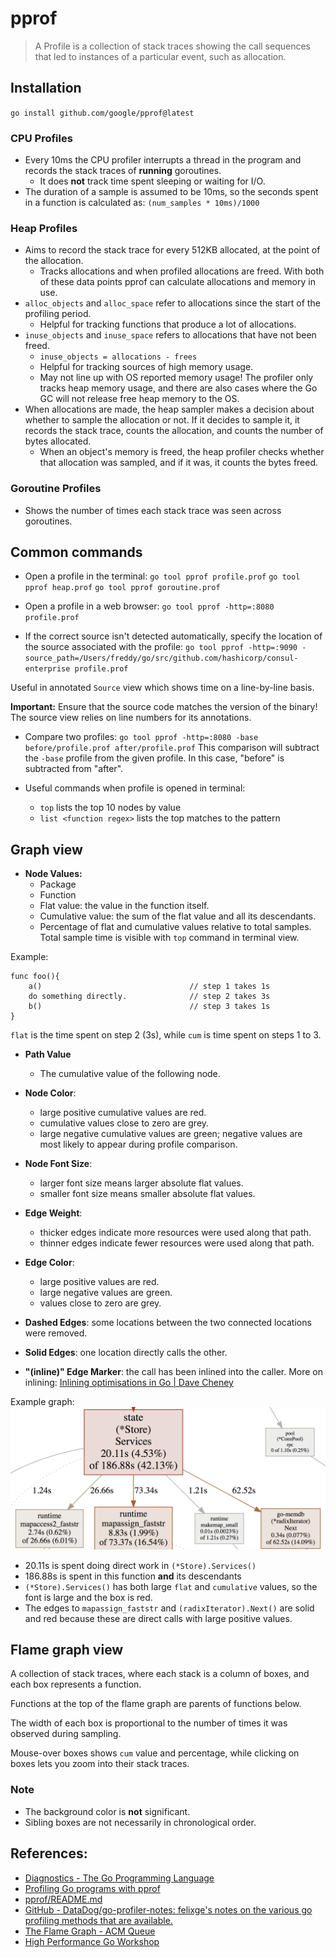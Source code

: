 # pprof

> A Profile is a collection of stack traces showing the call sequences that led to instances of a particular event, such as allocation.

## Installation
`go install github.com/google/pprof@latest`

### CPU Profiles
* Every 10ms the CPU profiler interrupts a thread in the program and records the stack traces of **running** goroutines. 
	* It does **not** track time spent sleeping or waiting for I/O.
* The duration of a sample is assumed to be 10ms, so the seconds spent in a function is calculated as: `(num_samples * 10ms)/1000`

### Heap Profiles
*  Aims to record the stack trace for every 512KB allocated, at the point of the allocation.
	* Tracks allocations and when profiled allocations are freed. With both of these data points pprof can calculate allocations and memory in use.
* `alloc_objects` and `alloc_space` refer to allocations since the start of the profiling period.
	* Helpful for tracking functions that produce a lot of allocations.
* `inuse_objects` and `inuse_space` refers to allocations that have not been freed.
	* `inuse_objects = allocations - frees`
	* Helpful for tracking sources of high memory usage.
	* May not line up with OS reported memory usage! The profiler only tracks heap memory usage, and there are also cases where the Go GC will not release free heap memory to the OS. 
* When allocations are made, the heap sampler makes a decision about whether to sample the allocation or not. If it decides to sample it, it records the stack trace, counts the allocation, and counts the number of bytes allocated.
	* When an object's memory is freed, the heap profiler checks whether that allocation was sampled, and if it was, it counts the bytes freed. 

### Goroutine Profiles
* Shows the number of times each stack trace was seen across goroutines.

## Common commands
* Open a profile in the terminal:
`go tool pprof profile.prof`
`go tool pprof heap.prof`
`go tool pprof goroutine.prof`

* Open a profile in a web browser:
`go tool pprof -http=:8080 profile.prof`

* If the correct source isn't detected automatically, specify the location of the source associated with the profile:
`go tool pprof -http=:9090 -source_path=/Users/freddy/go/src/github.com/hashicorp/consul-enterprise profile.prof`

Useful in annotated `Source` view which shows time on a line-by-line basis.

**Important:** Ensure that the source code matches the version of the binary! The source view relies on line numbers for its annotations.

* Compare two profiles:
`go tool pprof -http=:8080 -base before/profile.prof after/profile.prof`
This comparison will subtract the `-base` profile from the given profile. In this case, "before" is subtracted from "after". 

* Useful commands when profile is opened in terminal:
	* `top` lists the top 10 nodes by value
	* `list <function regex>` lists the top matches to the pattern

## Graph view
* **Node Values:**
	* Package
	* Function
	* Flat value: the value in the function itself.
	* Cumulative value: the sum of the flat value and all its descendants.
	* Percentage of flat and cumulative values relative to total samples. Total sample time is visible with `top` command in terminal view.

Example:
```
func foo(){
    a()                                 // step 1 takes 1s
    do something directly.              // step 2 takes 3s
    b()                                 // step 3 takes 1s
}
```

`flat` is the time spent on step 2 (3s),  while `cum` is time spent on steps 1 to 3. 

* **Path Value**
	* The cumulative value of the following node.

* **Node Color**:
  * large positive cumulative values are red.
  * cumulative values close to zero are grey.
  * large negative cumulative values are green; negative values are most likely to appear during profile comparison.

* **Node Font Size**:
  * larger font size means larger absolute flat values.
  * smaller font size means smaller absolute flat values. 

* **Edge Weight**:
  * thicker edges indicate more resources were used along that path.
  * thinner edges indicate fewer resources were used along that path.

* **Edge Color**:
  * large positive values are red.
  * large negative values are green.
  * values close to zero are grey.

* **Dashed Edges**: some locations between the two connected locations were removed.  

* **Solid Edges**: one location directly calls the other.

* **"(inline)" Edge Marker**: the call has been inlined into the caller. More on inlining: [Inlining optimisations in Go | Dave Cheney](https://dave.cheney.net/2020/04/25/inlining-optimisations-in-go)

Example graph:
![Nodes](./pprof_cpu_nodes.png)

* 20.11s is spent doing direct work in `(*Store).Services()`
* 186.88s is spent in this function **and** its descendants
* `(*Store).Services()` has both large `flat` and `cumulative` values, so the font is large and the box is red.
* The edges to `mapassign_faststr` and `(radixIterator).Next()` are solid and red because these are direct calls with large positive values. 


## Flame graph view
A collection of stack traces, where each stack is a column of boxes, and each box represents a function.

Functions at the top of the flame graph are parents of functions below.

The width of each box is proportional to the number of times it was observed during sampling. 

Mouse-over boxes shows `cum` value and percentage, while clicking on boxes lets you zoom into their stack traces.

### Note
* The background color is **not** significant.
* Sibling boxes are not necessarily in chronological order.


## References:
* [Diagnostics - The Go Programming Language](https://go.dev/doc/diagnostics)
* [Profiling Go programs with pprof](https://jvns.ca/blog/2017/09/24/profiling-go-with-pprof/)
* [pprof/README.md](https://github.com/google/pprof/blob/master/doc/README.md)	
* [GitHub - DataDog/go-profiler-notes: felixge's notes on the various go profiling methods that are available.](https://github.com/DataDog/go-profiler-notes)
* [The Flame Graph - ACM Queue](https://queue.acm.org/detail.cfm?id=2927301)
* [High Performance Go Workshop](https://dave.cheney.net/high-performance-go-workshop/dotgo-paris.html#pprof)